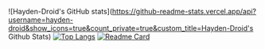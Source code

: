 ![Hayden-Droid's GitHub stats](https://github-readme-stats.vercel.app/api?username=hayden-droid&show_icons=true&count_private=true&custom_title=Hayden-Droid's Github Stats)
[![Top Langs](https://github-readme-stats.vercel.app/api/top-langs/?username=hayden-droid)](https://tiktok.com/@memeitizerisback)
[![Readme Card](https://github-readme-stats.vercel.app/api/pin/?username=hayden-droid&repo=ios-in-js&show_owner=true)](https://github.com/hayden-droid/ios-in-js)
